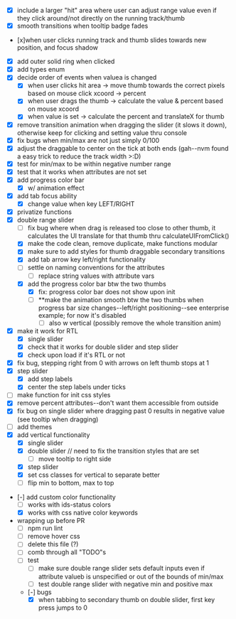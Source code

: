 - [x] include a larger "hit" area where user can adjust range value even if they click around/not directly on the running track/thumb
- [x] smooth transitions when tooltip badge fades
- [x]when user clicks running track and thumb slides towards new position, and focus shadow
- [x] add outer solid ring when clicked
- [x] add types enum
- [x] decide order of events when valuea is changed
  - [x] when user clicks hit area -> move thumb towards the correct pixels based on mouse click xcoord -> percent
  - [x] when user drags the thumb -> calculate the value & percent based on mouse xcoord
  - [x] when value is set -> calculate the percent and translateX for thumb
- [x] remove transition animation when dragging the slider (it slows it down), otherwise keep for clicking and setting value thru console
- [x] fix bugs when min/max are not just simply 0/100
- [x] adjust the draggable to center on the tick at both ends (gah--nvm found a easy trick to reduce the track width >:D)
- [x] test for min/max to be within negative number range
- [x] test that it works when attributes are not set
- [x] add progress color bar 
  - [x] w/ animation effect
- [x] add tab focus ability
  - [x] change value when key LEFT/RIGHT
- [x] privatize functions
- [x] double range slider
  - [ ] fix bug where when drag is released too close to other thumb, it calculates the UI translate for that thumb thru calculateUIFromClick()
  - [x] make the code clean, remove duplicate, make functions modular
  - [x] make sure to add styles for thumb draggable secondary transitions
  - [x] add tab arrow key left/right functionality
  - [ ] settle on naming conventions for the attributes
    - [ ] replace string values with attribute vars
  - [x] add the progress color bar btw the two thumbs
    - [x] fix: progress color bar does not show upon init
    - [ ] **make the animation smooth btw the two thumbs when progress bar size changes--left/right positioning--see enterprise example; for now it's disabled
      - [ ] also w vertical (possibly remove the whole transition anim)
- [x] make it work for RTL
  - [x] single slider
  - [x] check that it works for double slider and step slider
  - [x] check upon load if it's RTL or not
- [x] fix bug, stepping right from 0 with arrows on left thumb stops at 1 
- [x] step slider
  - [x] add step labels
  - [x] center the step labels under ticks
- [ ] make function for init css styles
- [x] remove percent attributes--don't want them accessible from outside
- [x] fix bug on single slider where dragging past 0 results in negative value (see tooltip when dragging)
- [ ] add themes
- [x] add vertical functionality
  - [x] single slider
  - [x] double slider // need to fix the transition styles that are set
    - [ ] move tooltip to right side
  - [x] step slider
  - [x] set css classes for vertical to separate better
  - [ ] flip min to bottom, max to top
- [-] add custom color functionality
  - [ ] works with ids-status colors
  - [x] works with css native color keywords
- wrapping up before PR
  - [ ] npm run lint
  - [ ] remove hover css
  - [ ] delete this file (?)
  - [ ] comb through all "TODO"s
  - [ ] test
    - [ ] make sure double range slider sets default inputs even if attribute valueb is unspecified or out of the bounds of min/max
    - [ ] test double range slider with negative min and positive max
  - [-] bugs
    - [x] when tabbing to secondary thumb on double slider, first key press jumps to 0